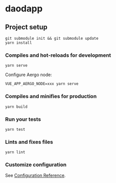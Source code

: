 # daodapp

## Project setup
```
git submodule init && git submodule update
yarn install
```

### Compiles and hot-reloads for development
```
yarn serve
```

Configure Aergo node:

```
VUE_APP_AERGO_NODE=xxx yarn serve
```

### Compiles and minifies for production
```
yarn build
```

### Run your tests
```
yarn test
```

### Lints and fixes files
```
yarn lint
```

### Customize configuration
See [Configuration Reference](https://cli.vuejs.org/config/).
